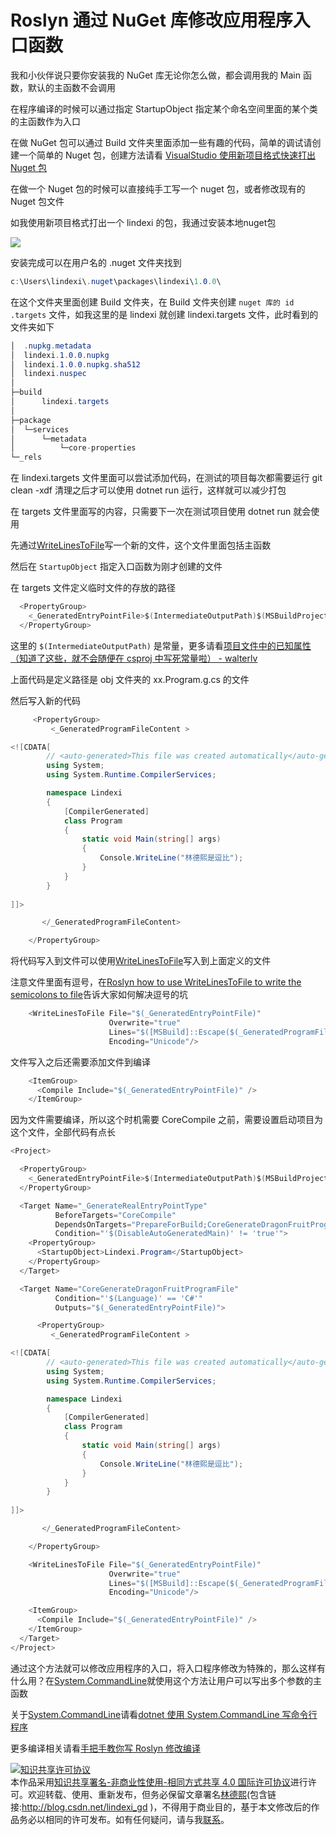 
# Roslyn 通过 NuGet 库修改应用程序入口函数

我和小伙伴说只要你安装我的 NuGet 库无论你怎么做，都会调用我的 Main 函数，默认的主函数不会调用

<!--more-->


<!-- CreateTime:2019/11/29 8:37:49 -->

<!-- csdn -->
<!-- 标签：Roslyn,MSBuild,编译器 -->

在程序编译的时候可以通过指定 StartupObject 指定某个命名空间里面的某个类的主函数作为入口

在做 NuGet 包可以通过 Build 文件夹里面添加一些有趣的代码，简单的调试请创建一个简单的 Nuget 包，创建方法请看 [VisualStudio 使用新项目格式快速打出 Nuget 包](https://blog.lindexi.com/post/VisualStudio-%E4%BD%BF%E7%94%A8%E6%96%B0%E9%A1%B9%E7%9B%AE%E6%A0%BC%E5%BC%8F%E5%BF%AB%E9%80%9F%E6%89%93%E5%87%BA-Nuget-%E5%8C%85.html )

在做一个 Nuget 包的时候可以直接纯手工写一个 nuget 包，或者修改现有的 Nuget 包文件

如我使用新项目格式打出一个 lindexi 的包，我通过安装本地nuget包

<!-- ![](image/Roslyn 通过 NuGet 库修改应用程序入口函数/Roslyn 通过 NuGet 库修改应用程序入口函数0.png) -->

![](http://cdn.lindexi.site/lindexi%2F2019421164746788)

安装完成可以在用户名的 .nuget 文件夹找到

```csharp
c:\Users\lindexi\.nuget\packages\lindexi\1.0.0\
```

在这个文件夹里面创建 Build 文件夹，在 Build 文件夹创建 `nuget 库的 id .targets` 文件，如我这里的是 lindexi 就创建 lindexi.targets 文件，此时看到的文件夹如下

```csharp
│  .nupkg.metadata
│  lindexi.1.0.0.nupkg
│  lindexi.1.0.0.nupkg.sha512
│  lindexi.nuspec
│
├─build
│      lindexi.targets
│
├─package
│  └─services
│      └─metadata
│          └─core-properties
└─_rels
```

在 lindexi.targets 文件里面可以尝试添加代码，在测试的项目每次都需要运行 git clean -xdf 清理之后才可以使用 dotnet run 运行，这样就可以减少打包

在 targets 文件里面写的内容，只需要下一次在测试项目使用 dotnet run 就会使用

先通过[WriteLinesToFile](https://blog.lindexi.com/post/Roslyn-how-to-use-WriteLinesToFile-to-write-the-semicolons-to-file.html)写一个新的文件，这个文件里面包括主函数

然后在 `StartupObject` 指定入口函数为刚才创建的文件

在 targets 文件定义临时文件的存放的路径

```csharp
  <PropertyGroup>
    <_GeneratedEntryPointFile>$(IntermediateOutputPath)$(MSBuildProjectName).Program.g$(DefaultLanguageSourceExtension)</_GeneratedEntryPointFile>
  </PropertyGroup>
```
 
这里的 `$(IntermediateOutputPath)` 是常量，更多请看[项目文件中的已知属性（知道了这些，就不会随便在 csproj 中写死常量啦） - walterlv](https://blog.walterlv.com/post/known-properties-in-csproj.html )

上面代码是定义路径是 obj 文件夹的 xx.Program.g.cs 的文件

然后写入新的代码

```csharp
     <PropertyGroup>
         <_GeneratedProgramFileContent >

<![CDATA[
        // <auto-generated>This file was created automatically</auto-generated>
        using System;
        using System.Runtime.CompilerServices;

        namespace Lindexi
        {
            [CompilerGenerated]
            class Program
            {
                static void Main(string[] args)
                {
                    Console.WriteLine("林德熙是逗比");
                }
            }
        }
       
]]>

       </_GeneratedProgramFileContent>

    </PropertyGroup>
```

将代码写入到文件可以使用[WriteLinesToFile](https://blog.lindexi.com/post/Roslyn-%E4%BD%BF%E7%94%A8-WriteLinesToFile-%E8%A7%A3%E5%86%B3%E5%8F%82%E6%95%B0%E8%BF%87%E9%95%BF%E6%97%A0%E6%B3%95%E4%BC%A0%E5%85%A5.html)写入到上面定义的文件

注意文件里面有逗号，在[Roslyn how to use WriteLinesToFile to write the semicolons to file](https://blog.lindexi.com/post/Roslyn-how-to-use-WriteLinesToFile-to-write-the-semicolons-to-file.html )告诉大家如何解决逗号的坑

```csharp
    <WriteLinesToFile File="$(_GeneratedEntryPointFile)"
                      Overwrite="true"
                      Lines="$([MSBuild]::Escape($(_GeneratedProgramFileContent)))"
                      Encoding="Unicode"/>
```

文件写入之后还需要添加文件到编译

```csharp
    <ItemGroup>
      <Compile Include="$(_GeneratedEntryPointFile)" />
    </ItemGroup>
```

因为文件需要编译，所以这个时机需要 CoreCompile 之前，需要设置启动项目为这个文件，全部代码有点长

```csharp
<Project>

  <PropertyGroup>
    <_GeneratedEntryPointFile>$(IntermediateOutputPath)$(MSBuildProjectName).Program.g$(DefaultLanguageSourceExtension)</_GeneratedEntryPointFile>
  </PropertyGroup>

  <Target Name="_GenerateRealEntryPointType"
          BeforeTargets="CoreCompile"
          DependsOnTargets="PrepareForBuild;CoreGenerateDragonFruitProgramFile"
          Condition="'$(DisableAutoGeneratedMain)' != 'true'">
    <PropertyGroup>
      <StartupObject>Lindexi.Program</StartupObject>
    </PropertyGroup>
  </Target>

  <Target Name="CoreGenerateDragonFruitProgramFile"
          Condition="'$(Language)' == 'C#'"
          Outputs="$(_GeneratedEntryPointFile)">

      <PropertyGroup>
         <_GeneratedProgramFileContent >

<![CDATA[
        // <auto-generated>This file was created automatically</auto-generated>
        using System;
        using System.Runtime.CompilerServices;

        namespace Lindexi
        {
            [CompilerGenerated]
            class Program
            {
                static void Main(string[] args)
                {
                    Console.WriteLine("林德熙是逗比");
                }
            }
        }
       
]]>

       </_GeneratedProgramFileContent>

    </PropertyGroup>

    <WriteLinesToFile File="$(_GeneratedEntryPointFile)"
                      Overwrite="true"
                      Lines="$([MSBuild]::Escape($(_GeneratedProgramFileContent)))"
                      Encoding="Unicode"/>

    <ItemGroup>
      <Compile Include="$(_GeneratedEntryPointFile)" />
    </ItemGroup>
  </Target>
</Project>
```

通过这个方法就可以修改应用程序的入口，将入口程序修改为特殊的，那么这样有什么用？在[System.CommandLine](https://github.com/dotnet/command-line-api)就使用这个方法让用户可以写出多个参数的主函数

关于[System.CommandLine](https://github.com/dotnet/command-line-api)请看[dotnet 使用 System.CommandLine 写命令行程序](https://blog.lindexi.com/post/dotnet-%E4%BD%BF%E7%94%A8-system.commandline-%E5%86%99%E5%91%BD%E4%BB%A4%E8%A1%8C%E7%A8%8B%E5%BA%8F )

更多编译相关请看[手把手教你写 Roslyn 修改编译](https://blog.lindexi.com/post/roslyn.html )





<a rel="license" href="http://creativecommons.org/licenses/by-nc-sa/4.0/"><img alt="知识共享许可协议" style="border-width:0" src="https://licensebuttons.net/l/by-nc-sa/4.0/88x31.png" /></a><br />本作品采用<a rel="license" href="http://creativecommons.org/licenses/by-nc-sa/4.0/">知识共享署名-非商业性使用-相同方式共享 4.0 国际许可协议</a>进行许可。欢迎转载、使用、重新发布，但务必保留文章署名[林德熙](http://blog.csdn.net/lindexi_gd)(包含链接:http://blog.csdn.net/lindexi_gd )，不得用于商业目的，基于本文修改后的作品务必以相同的许可发布。如有任何疑问，请与我[联系](mailto:lindexi_gd@163.com)。